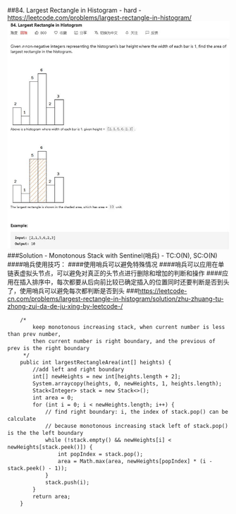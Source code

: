 ##84. Largest Rectangle in Histogram - hard - https://leetcode.com/problems/largest-rectangle-in-histogram/
![Image of /largest_rectangle_in_histogram](imgs//largest_rectangle_in_histogram.jpg)
###Solution - Monotonous Stack with Sentinel(哨兵) - TC:O(N), SC:O(N)
####哨兵使用技巧：
####使用哨兵可以避免特殊情况
####哨兵可以应用在单链表虚拟头节点，可以避免对真正的头节点进行删除和增加的判断和操作
####应用在插入排序中，每次都要从后向前比较已确定插入的位置同时还要判断是否到头了，使用哨兵可以避免每次都判断是否到头
###https://leetcode-cn.com/problems/largest-rectangle-in-histogram/solution/zhu-zhuang-tu-zhong-zui-da-de-ju-xing-by-leetcode-/
```
    /*
        keep monotonous increasing stack, when current number is less than prev number,
        then current number is right boundary, and the previous of prev is the right boundary
     */
    public int largestRectangleArea(int[] heights) {
        //add left and right boundary
        int[] newHeights = new int[heights.length + 2];
        System.arraycopy(heights, 0, newHeights, 1, heights.length);
        Stack<Integer> stack = new Stack<>();
        int area = 0;
        for (int i = 0; i < newHeights.length; i++) {
            // find right boundary: i, the index of stack.pop() can be calculate
            // because monotonous increasing stack left of stack.pop() is the the left boundary
            while (!stack.empty() && newHeights[i] < newHeights[stack.peek()]) {
                int popIndex = stack.pop();
                area = Math.max(area, newHeights[popIndex] * (i - stack.peek() - 1));
            }
            stack.push(i);
        }
        return area;
    }
```